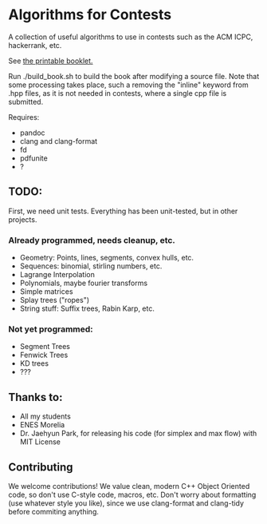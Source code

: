 # Algorithms for Contests

A collection of useful algorithms to use in contests such as the ACM ICPC, hackerrank, etc.

See [the printable booklet.](https://github.com/mraggi/ContestLibrary/blob/master/Markdown/OneForAll.pdf) 

Run ./build_book.sh to build the book after modifying a source file. Note that some processing takes place, such a removing the "inline" keyword from .hpp files, as it is not needed in contests, where a single cpp file is submitted.


Requires:
- pandoc
- clang and clang-format
- fd
- pdfunite
- ?

## TODO:

First, we need unit tests. Everything has been unit-tested, but in other projects.

### Already programmed, needs cleanup, etc.
- Geometry: Points, lines, segments, convex hulls, etc.
- Sequences: binomial, stirling numbers, etc.
- Lagrange Interpolation
- Polynomials, maybe fourier transforms
- Simple matrices
- Splay trees ("ropes")
- String stuff: Suffix trees, Rabin Karp, etc.

### Not yet programmed:
- Segment Trees
- Fenwick Trees
- KD trees
- ???

## Thanks to:
- All my students
- ENES Morelia
- Dr. Jaehyun Park, for releasing his code (for simplex and max flow) with MIT License

## Contributing
We welcome contributions! We value clean, modern C++ Object Oriented code, so don't use C-style code,  macros, etc. Don't worry about formatting (use whatever style you like), since we use clang-format and clang-tidy before commiting anything.
